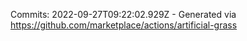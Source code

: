 Commits: 2022-09-27T09:22:02.929Z - Generated via https://github.com/marketplace/actions/artificial-grass
<br>
